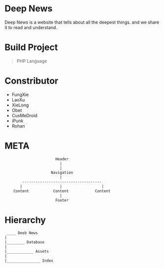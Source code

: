 # Deep News
Deep News is a website that tells about all the deepest things. and we share it to read and understand.

# Build Project
> PHP Language

# Constributor
- FungXie
- LaoXu
- XieLong
- Obet
- CusMeDroid
- iPunk
- Rohan

# META
```txt
                       Header
                         |
                         |
                     Navigation
                         |
        ------------------------------------
       |                 |                  |
    Content           Content            Content
                         |
                       Footer
```

# Hierarchy
```txt
 ____ Deeb News
|
|________ Database
|
|____________ Assets
|
|_______________ Index
```
